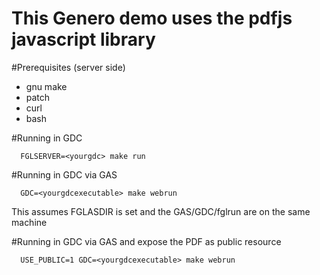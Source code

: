 # This Genero demo uses the pdfjs javascript library

#Prerequisites (server side)
  * gnu make 
  * patch
  * curl
  * bash

#Running in GDC
```
  FGLSERVER=<yourgdc> make run
```

#Running in GDC via GAS
```
  GDC=<yourgdcexecutable> make webrun
```
This assumes FGLASDIR is set and the GAS/GDC/fglrun are on the same machine

#Running in GDC via GAS and expose the PDF as public resource
```
  USE_PUBLIC=1 GDC=<yourgdcexecutable> make webrun
```
